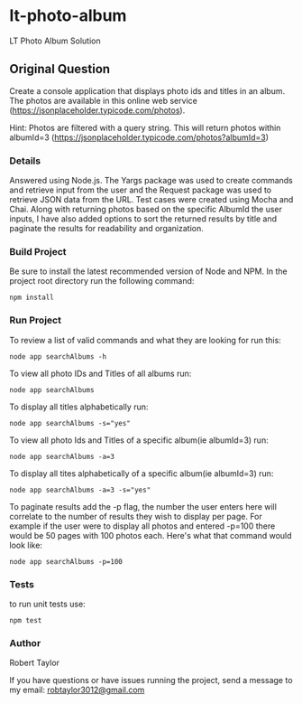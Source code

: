 # lt-photo-album
LT Photo Album Solution
## Original Question
Create a console application that displays photo ids and titles in an album. The photos are available in this online web service (https://jsonplaceholder.typicode.com/photos).

Hint: Photos are filtered with a query string. This will return photos within albumId=3 (https://jsonplaceholder.typicode.com/photos?albumId=3)

### Details
Answered using Node.js. The Yargs package was used to create commands and retrieve input from the user and the Request package was used to retrieve JSON data from the URL. Test cases were created using Mocha and Chai. 
Along with returning photos based on the specific AlbumId the user inputs, I have also added options to sort the returned results by title and paginate the results for readability and organization.
### Build Project
Be sure to install the latest recommended version of Node and NPM.
In the project root directory run the following command:
```
npm install
```
### Run Project
To review a list of valid commands and what they are looking for run this:
```
node app searchAlbums -h
```

To view all photo IDs and Titles of all albums run:
```
node app searchAlbums
```
To display all titles alphabetically run:
```
node app searchAlbums -s="yes"
```
To view all photo Ids and Titles of a specific album(ie albumId=3) run:
```
node app searchAlbums -a=3
```
To display all tites alphabetically of a specific album(ie albumId=3) run:
```
node app searchAlbums -a=3 -s="yes"
```
To paginate results add the -p flag, the number the user enters here will correlate to the number of results they wish to display per page. For example if the user were to display all photos and entered -p=100 there would be 50 pages with 100 photos each. Here's what that command would look like:
```
node app searchAlbums -p=100
```

### Tests
to run unit tests use:
```
npm test

```

### Author
Robert Taylor

If you have questions or have issues running the project, send a message to my email:
robtaylor3012@gmail.com


